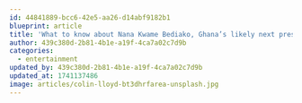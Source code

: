 ```yaml
---
id: 44841889-bcc6-42e5-aa26-d14abf9182b1
blueprint: article
title: 'What to know about Nana Kwame Bediako, Ghana’s likely next president'
author: 439c380d-2b81-4b1e-a19f-4ca7a02c7d9b
categories:
  - entertainment
updated_by: 439c380d-2b81-4b1e-a19f-4ca7a02c7d9b
updated_at: 1741137486
image: articles/colin-lloyd-bt3dhrfarea-unsplash.jpg
---
```

